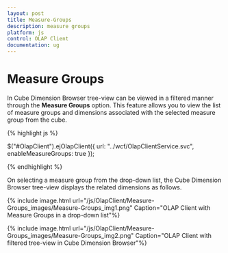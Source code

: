 ```yaml
---
layout: post
title: Measure-Groups
description: measure groups 
platform: js
control: OLAP Client
documentation: ug
---
```


# Measure Groups 

In Cube Dimension Browser tree-view can be viewed in a filtered manner through the **Measure Groups** option. This feature allows you to view the list of measure groups and dimensions associated with the selected measure group from the cube.

{% highlight js %}

$("#OlapClient").ejOlapClient({
    url: "../wcf/OlapClientService.svc",
    enableMeasureGroups: true
});

{% endhighlight %}

On selecting a measure group from the drop-down list, the Cube Dimension Browser tree-view displays the related dimensions as follows.

{% include image.html url="/js/OlapClient/Measure-Groups_images/Measure-Groups_img1.png" Caption="OLAP Client with Measure Groups in a drop-down list"%}

{% include image.html url="/js/OlapClient/Measure-Groups_images/Measure-Groups_img2.png" Caption="OLAP Client with filtered tree-view in Cube Dimension Browser"%}


